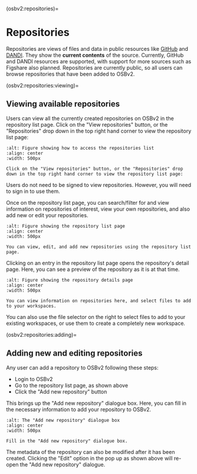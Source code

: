(osbv2:repositories)=
# Repositories

Repositories are views of files and data in public resources like [GitHub](https://github.com) and [DANDI](https://gui.dandiarchive.org).
They show the **current contents** of the source.
Currently, GitHub and DANDI resources are supported, with support for more sources such as Figshare also planned.
Repositories are currently public, so all users can browse repositories that have been added to OSBv2.

(osbv2:repositories:viewing)=
## Viewing available repositories

Users can view all the currently created repositories on OSBv2 in the repository list page.
Click on the "View repositories" button, or the "Repositories" drop down in the top right hand corner to view the repository list page:

```{figure} ../images/osbv2-main-page-repositories-link-with-text.png
:alt: Figure showing how to access the repositories list
:align: center
:width: 500px

Click on the "View repositories" button, or the "Repositories" drop down in the top right hand corner to view the repository list page:

```

Users do not need to be signed to view repositories.
However, you will need to sign in to use them.

Once on the repository list page, you can search/filter for and view information on repositories of interest, view your own repositories, and also add new or edit your repositories.

```{figure} ../images/osbv2-repositories-page-with-text.png
:alt: Figure showing the repository list page
:align: center
:width: 500px

You can view, edit, and add new repositories using the repository list page.
```

Clicking on an entry in the repository list page opens the repository's detail page.
Here, you can see a preview of the repository as it is at that time.

```{figure} ../images/osbv2-repository-detail-page-with-text.png
:alt: Figure showing the repository details page
:align: center
:width: 500px

You can view information on repositories here, and select files to add to your workspaces.
```

You can also use the file selector on the right to select files to add to your existing workspaces, or use them to create a completely new workspace.

(osbv2:repositories:adding)=
## Adding new and editing repositories

Any user can add a repository to OSBv2 following these steps:

- Login to OSBv2
- Go to the repository list page, as shown above
- Click the "Add new repository" button

This brings up the "Add new repository" dialogue box.
Here, you can fill in the necessary information to add your repository to OSBv2.

```{figure} ../images/osbv2-add-repository-with-text.png
:alt: The "Add new repository" dialogue box
:align: center
:width: 500px

Fill in the "Add new repository" dialogue box.
```

The metadata of the repository can also be modified after it has been created.
Clicking the "Edit" option in the pop up as shown above will re-open the "Add new repository" dialogue.
